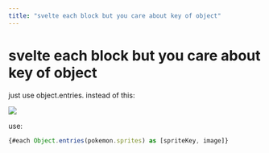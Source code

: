 ```yaml
---
title: "svelte each block but you care about key of object"
---
```

# svelte each block but you care about key of object

just use object.entries. instead of this:
  
![](/svelte_each_block_but_you_care%20about_key_of_object.png)  
  
use:  
  
```jsx
{#each Object.entries(pokemon.sprites) as [spriteKey, image]}
```